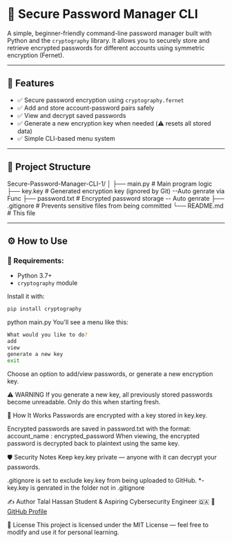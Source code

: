 # 🔐 Secure Password Manager CLI

A simple, beginner-friendly command-line password manager built with Python and the `cryptography` library. It allows you to securely store and retrieve encrypted passwords for different accounts using symmetric encryption (Fernet).

---

## 🚀 Features

- ✅ Secure password encryption using `cryptography.fernet`
- ✅ Add and store account-password pairs safely
- ✅ View and decrypt saved passwords
- ✅ Generate a new encryption key when needed (⚠️ resets all stored data)
- ✅ Simple CLI-based menu system

---

## 📁 Project Structure
Secure-Password-Manager-CLI-1/
│
├── main.py # Main program logic
├── key.key # Generated encryption key (ignored by Git) --Auto genrate via Func 
├── password.txt # Encrypted password storage -- Auto genrate 
├── .gitignore # Prevents sensitive files from being committed
└── README.md # This file


---

## ⚙️ How to Use

### 🔧 Requirements:
- Python 3.7+
- `cryptography` module

Install it with:
```bash
pip install cryptography
```


python main.py
You'll see a menu like this:
```bash
What would you like to do?
add
view
generate a new key
exit
```
Choose an option to add/view passwords, or generate a new encryption key.

⚠️ WARNING
If you generate a new key, all previously stored passwords become unreadable.
Only do this when starting fresh.

🧠 How It Works
Passwords are encrypted with a key stored in key.key.

Encrypted passwords are saved in password.txt with the format:
    account_name : encrypted_password
When viewing, the encrypted password is decrypted back to plaintext using the same key.

🛡️ Security Notes
Keep key.key private — anyone with it can decrypt your passwords.

.gitignore is set to exclude key.key from being uploaded to GitHub. *- key.key is genrated in the folder not in .gitignore

✍️ Author
Talal Hassan
Student & Aspiring Cybersecurity Engineer 🇶🇦
🔗 [GitHub Profile](https://github.com/Talal-Hassan-Programmer)

📌 License
This project is licensed under the MIT License — feel free to modify and use it for personal learning.

